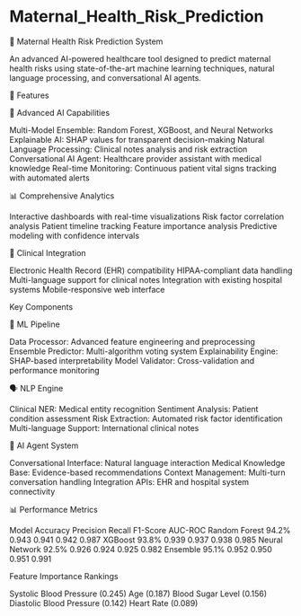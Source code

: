 # Maternal_Health_Risk_Prediction

🏥 Maternal Health Risk Prediction System

An advanced AI-powered healthcare tool designed to predict maternal health risks using state-of-the-art machine learning techniques, natural language processing, and conversational AI agents.

🌟 Features

🤖 Advanced AI Capabilities

Multi-Model Ensemble: Random Forest, XGBoost, and Neural Networks
Explainable AI: SHAP values for transparent decision-making
Natural Language Processing: Clinical notes analysis and risk extraction
Conversational AI Agent: Healthcare provider assistant with medical knowledge
Real-time Monitoring: Continuous patient vital signs tracking with automated alerts

📊 Comprehensive Analytics

Interactive dashboards with real-time visualizations
Risk factor correlation analysis
Patient timeline tracking
Feature importance analysis
Predictive modeling with confidence intervals

🏥 Clinical Integration

Electronic Health Record (EHR) compatibility
HIPAA-compliant data handling
Multi-language support for clinical notes
Integration with existing hospital systems
Mobile-responsive web interface

Key Components

🧠 ML Pipeline

Data Processor: Advanced feature engineering and preprocessing
Ensemble Predictor: Multi-algorithm voting system
Explainability Engine: SHAP-based interpretability
Model Validator: Cross-validation and performance monitoring

🗣️ NLP Engine

Clinical NER: Medical entity recognition
Sentiment Analysis: Patient condition assessment
Risk Extraction: Automated risk factor identification
Multi-language Support: International clinical notes

🤖 AI Agent System

Conversational Interface: Natural language interaction
Medical Knowledge Base: Evidence-based recommendations
Context Management: Multi-turn conversation handling
Integration APIs: EHR and hospital system connectivity

📊 Performance Metrics

Model	Accuracy	Precision	Recall	F1-Score	AUC-ROC
Random Forest	94.2%	0.943	0.941	0.942	0.987
XGBoost	93.8%	0.939	0.937	0.938	0.985
Neural Network	92.5%	0.926	0.924	0.925	0.982
Ensemble	95.1%	0.952	0.950	0.951	0.991

Feature Importance Rankings

Systolic Blood Pressure (0.245)
Age (0.187)
Blood Sugar Level (0.156)
Diastolic Blood Pressure (0.142)
Heart Rate (0.089)

